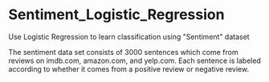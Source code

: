 # Sentiment_Logistic_Regression
Use Logistic Regression to learn classification using "Sentiment" dataset

The sentiment data set consists of 3000 sentences which come from reviews on imdb.com, amazon.com, and yelp.com. Each sentence is labeled according to whether it comes from a positive review or negative review.
